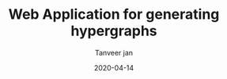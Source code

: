 ---
layout: post
author: Tanveer jan
title: Web Application for generating hypergraphs
date: 2020-04-14
thumbnail: /assets/img/posts/object-detector.png
category: jekyll
summary: Auto-generate responsive and interactive hypergrphs
---